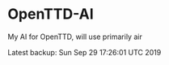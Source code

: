 # OpenTTD-AI
My AI for OpenTTD, will use primarily air

Latest backup: Sun Sep 29 17:26:01 UTC 2019
